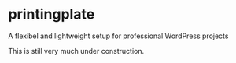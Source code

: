 # printingplate

A flexibel and lightweight setup for professional WordPress projects

This is still very much under construction.

